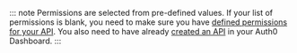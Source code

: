 ::: note
Permissions are selected from pre-defined values. If your list of permissions is blank, you need to make sure you have [defined permissions for your API](/dashboard/guides/apis/add-permissions-apis). You also need to have already [created an API](/getting-started/set-up-api) in your Auth0 Dashboard.
:::